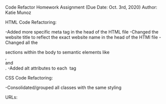 Code Refactor Homework Assignment
(Due Date: Oct. 3rd, 2020)
Author: Katie Munoz

HTML Code Refactoring:

-Added more specific meta tag in the head of the HTML file 
-Changed the website title to reflect the exact website name in the head of the HTMl file
-Changed all the <div> sections within the body to semantic elements like <section>, <aside> and <footer>.
-Added alt attributes to each <img> tag 


CSS Code Refactoring:

-Consolidated/grouped all classes with the same styling


URLs:

